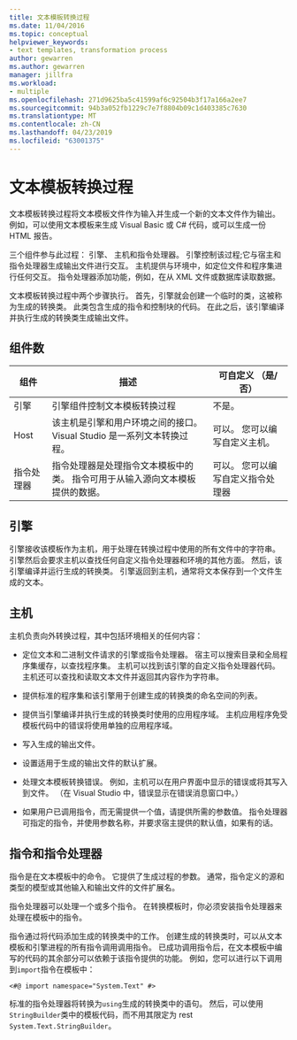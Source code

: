 ```yaml
---
title: 文本模板转换过程
ms.date: 11/04/2016
ms.topic: conceptual
helpviewer_keywords:
- text templates, transformation process
author: gewarren
ms.author: gewarren
manager: jillfra
ms.workload:
- multiple
ms.openlocfilehash: 271d9625ba5c41599af6c92504b3f17a166a2ee7
ms.sourcegitcommit: 94b3a052fb1229c7e7f8804b09c1d403385c7630
ms.translationtype: MT
ms.contentlocale: zh-CN
ms.lasthandoff: 04/23/2019
ms.locfileid: "63001375"
---
```

# <a name="the-text-template-transformation-process"></a>文本模板转换过程
文本模板转换过程将文本模板文件作为输入并生成一个新的文本文件作为输出。 例如，可以使用文本模板来生成 Visual Basic 或 C# 代码，或可以生成一份 HTML 报告。

 三个组件参与此过程： 引擎、 主机和指令处理器。 引擎控制该过程;它与宿主和指令处理器生成输出文件进行交互。 主机提供与环境中，如定位文件和程序集进行任何交互。 指令处理器添加功能，例如，在从 XML 文件或数据库读取数据。

 文本模板转换过程中两个步骤执行。 首先，引擎就会创建一个临时的类，这被称为生成的转换类。 此类包含生成的指令和控制块的代码。 在此之后，该引擎编译并执行生成的转换类生成输出文件。

## <a name="components"></a>组件数

|组件|描述|可自定义 （是/否）|
|-|-|-|
|引擎|引擎组件控制文本模板转换过程|不是。|
|Host|该主机是引擎和用户环境之间的接口。 Visual Studio 是一系列文本转换过程。|可以。 您可以编写自定义主机。|
|指令处理器|指令处理器是处理指令文本模板中的类。 指令可用于从输入源向文本模板提供的数据。|可以。 您可以编写自定义指令处理器|

## <a name="the-engine"></a>引擎
 引擎接收该模板作为主机，用于处理在转换过程中使用的所有文件中的字符串。 引擎然后会要求主机以查找任何自定义指令处理器和环境的其他方面。 然后，该引擎编译并运行生成的转换类。 引擎返回到主机，通常将文本保存到一个文件生成的文本。

## <a name="the-host"></a>主机
 主机负责向外转换过程，其中包括环境相关的任何内容：

- 定位文本和二进制文件请求的引擎或指令处理器。 宿主可以搜索目录和全局程序集缓存，以查找程序集。 主机可以找到该引擎的自定义指令处理器代码。 主机还可以查找和读取文本文件并返回其内容作为字符串。

- 提供标准的程序集和该引擎用于创建生成的转换类的命名空间的列表。

- 提供当引擎编译并执行生成的转换类时使用的应用程序域。 主机应用程序免受模板代码中的错误将使用单独的应用程序域。

- 写入生成的输出文件。

- 设置适用于生成的输出文件的默认扩展。

- 处理文本模板转换错误。 例如，主机可以在用户界面中显示的错误或将其写入到文件。 （在 Visual Studio 中，错误显示在错误消息窗口中。）

- 如果用户已调用指令，而无需提供一个值，请提供所需的参数值。 指令处理器可指定的指令，并使用参数名称，并要求宿主提供的默认值，如果有的话。

## <a name="directives-and-directive-processors"></a>指令和指令处理器
 指令是在文本模板中的命令。 它提供了生成过程的参数。 通常，指令定义的源和类型的模型或其他输入和输出文件的文件扩展名。

 指令处理器可以处理一个或多个指令。 在转换模板时，你必须安装指令处理器来处理在模板中的指令。

 指令通过将代码添加生成的转换类中的工作。 创建生成的转换类时，可以从文本模板和引擎进程的所有指令调用调用指令。 已成功调用指令后，在文本模板中编写的代码的其余部分可以依赖于该指令提供的功能。 例如，您可以进行以下调用到`import`指令在模板中：

 `<#@ import namespace="System.Text" #>`

 标准的指令处理器将转换为`using`生成的转换类中的语句。 然后，可以使用`StringBuilder`类中的模板代码，而不用其限定为 rest `System.Text.StringBuilder`。
